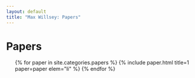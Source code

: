 ```yaml
---
layout: default
title: "Max Willsey: Papers"
---
```


# Papers

<ul class="papers">
{% for paper in site.categories.papers %}
  {% include paper.html title=1 paper=paper elem="li" %}
{% endfor %}
</ul>
